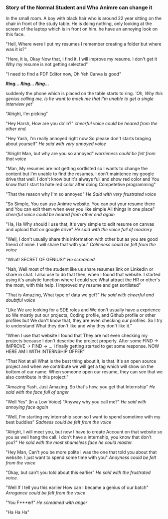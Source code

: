 ### Story of the Normal Student and Who Animre can change it

In the small room. A boy with black hair who is around 22 year sitting on the chair in front of the study table.
He is doing nothing, only looking at the screen of the laptop which is in front on him. he have an annoying look on this face.

"Hell, Where were I put my resumes I remember creating a folder but where was it is?"

"Here, it is, Okay Now that, I find it. I will improve my resume. I don't get it Why my resume is not getting selected"

"I need to find a PDF Editor now, Oh Yeh Canva is good"

***Ring... Ring... Ring...***

suddenly the phone which is placed on the table starts to ring.
*'Oh, Why this genius calling me, Is he want to mock me that I'm unable to get a single interview yet'*

"Alright, I'm picking"

"Hey Harsh, How are you do'in?"
*cheerful voice could be heared from the other end.*

"Hey Yash, I'm really annoyed right now So please don't starts braging about yourself"
*He said with very annoyed voice*

"Alright Man, but why are you so annoyed"
*worrieness could be felt from that voice*

"Man, My resumes are not getting sortlisted so I wants to change the content but I'm unable to find the resumes. I don't maintence my google drive that well. I don't know but it's always full and show red color and You know that I start to hate red color after doing Competetive programming"

"That the reason why I'm so annoyed"
*He Said with very frustrated voice*

"So Simple, You can use Animre website. You can put your resume there and You can edit them when ever you like simple All things in one place"
*cheerful voice could be heared from other end again*

"Ha, Ha Why should I use that, It's very simple to edit resume on canvas and upload that on google drive"
*He said with the voice full of mockery*

"Well, I don't usually share this information with other but as you are good friend of mine. I will share that with you"
*Calmness could be felt from the voice*

"What! SECRET OF GENIUS!"
*He screamed*

"Nah, Well most of the student like us share resumes link on Linkedin or share in chat. I also use to do that then, when I found that website. I started using it's analytic function where I could see What attract the HR or other's the most, with this help. I improved my resume and get sortlisted"

"That is Amazing, What type of data we get?"
*He said with cheerful and doubtful voice*

"Like We are looking for a SDE roles and We don't usually have a exprience so We mostly put our projects, Coding profile, and Github profile or other profiles but We don't know that, they are even checking our profiles. So I try to understand What they don't like and why they don't like it."

"When I use that website I found that They are not even checking my projects because I don't describe the project properly.
After some FIND -> IMPROVE -> FIND -> ...  I finally getting started to get some response. NOW HERE AM I WITH INTERNSHIP OFFER"

"That Not at all What is the best thing about it, is that. It's an open source project and when we contribute we will get a tag which will show on the bottom of our name. When someone open our resume, they can see that we also contribute in this project."

"Amazing Yash, Just Amazing. So that's how, you get that Internship"
*He said with the face full of anger*

"Well Yes" (In a Low Voice)
"Anyway why you call me?"
*He said with annoying face again*

"Well, I'm starting my internship soon so I want to spend sometime with my best buddies"
*Sadness could be felt from the voice*

"Alright, I will meet you, but now I have to create Account on that website so you as well hang the call. I don't have a internship, you know that don't you?"
*He said with the most shameless face he could master.*

"Hey Man, Can't you be more polite I was the one that told you about that website. I just want to spend some time with you"
*Anoyness could be felt from the voice*

"Okay, but can't you told about this earlier"
*He said with the frustrated voice.*

"Well If I tell you this earlier How can I became a genius of our batch"
*Arrogance could be felt from the voice*

"You F***er!"
*He screamed with anger*

"Ha Ha Ha" 

